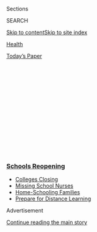 <div id="app">

<div>

<div>

<div>

<div class="NYTAppHideMasthead css-1q2w90k e1suatyy0">

<div class="section css-ui9rw0 e1suatyy2">

<div class="css-eph4ug er09x8g0">

<div class="css-6n7j50">

</div>

<span class="css-1dv1kvn">Sections</span>

<div class="css-10488qs">

<span class="css-1dv1kvn">SEARCH</span>

</div>

[Skip to content](#site-content)[Skip to site
index](#site-index)

</div>

<div id="masthead-section-label" class="css-1wr3we4 eaxe0e00">

[Health](https://www.nytimes3xbfgragh.onion/section/health)

</div>

<div class="css-10698na e1huz5gh0">

</div>

</div>

<div id="masthead-bar-one" class="section hasLinks css-15hmgas e1csuq9d3">

<div class="css-uqyvli e1csuq9d0">

</div>

<div class="css-1uqjmks e1csuq9d1">

</div>

<div class="css-9e9ivx">

[](https://myaccount.nytimes3xbfgragh.onion/auth/login?response_type=cookie&client_id=vi)

</div>

<div class="css-1bvtpon e1csuq9d2">

[Today’s
Paper](https://www.nytimes3xbfgragh.onion/section/todayspaper)

</div>

</div>

</div>

</div>

<div data-aria-hidden="false">

<div id="site-content" data-role="main">

<div>

<div class="css-1aor85t" style="opacity:0.000000001;z-index:-1;visibility:hidden">

<div class="css-1hqnpie">

<div class="css-epjblv">

<span class="css-17xtcya">[Health](/section/health)</span><span class="css-x15j1o">|</span><span class="css-fwqvlz">New
York Is Positioned to Reopen Schools Safely, Health Experts
Say</span>

</div>

<div class="css-k008qs">

<div class="css-1iwv8en">

<span class="css-18z7m18"></span>

<div>

</div>

</div>

<span class="css-1n6z4y">https://nyti.ms/2XVCM35</span>

<div class="css-1705lsu">

<div class="css-4xjgmj">

<div class="css-4skfbu" data-role="toolbar" data-aria-label="Social Media Share buttons, Save button, and Comments Panel with current comment count" data-testid="share-tools">

  - 
  - 
  - 
  - 
    
    <div class="css-6n7j50">
    
    </div>

  - 

</div>

</div>

</div>

</div>

</div>

</div>

<div class="css-13pd83m">

<div class="css-l9svim">

### [<span class="css-pa1jbp"><span class="css-1rxm0ex">Schools</span><span class="css-1rxm0ex"> Reopening</span></span>](https://www.nytimes3xbfgragh.onion/spotlight/schools-reopening?name=styln-coronavirus-schools-reopening&region=TOP_BANNER&variant=undefined&block=storyline_menu_recirc&action=click&pgtype=Article&impression_id=0b947230-e39d-11ea-ae05-3598fe08e800)

  - <span class="css-ousu42">[Colleges
    Closing](https://www.nytimes3xbfgragh.onion/2020/08/19/us/colleges-closing-covid.html?name=styln-coronavirus-schools-reopening&region=TOP_BANNER&variant=undefined&block=storyline_menu_recirc&action=click&pgtype=Article&impression_id=0b947231-e39d-11ea-ae05-3598fe08e800)</span>
  - <span class="css-ousu42">[Missing School
    Nurses](https://www.nytimes3xbfgragh.onion/2020/08/20/us/schools-reopening-nurses-covid.html?name=styln-coronavirus-schools-reopening&region=TOP_BANNER&variant=undefined&block=storyline_menu_recirc&action=click&pgtype=Article&impression_id=0b947232-e39d-11ea-ae05-3598fe08e800)</span>
  - <span class="css-ousu42">[Home-Schooling
    Families](https://www.nytimes3xbfgragh.onion/2020/08/18/parenting/homeschool-families.html?name=styln-coronavirus-schools-reopening&region=TOP_BANNER&variant=undefined&block=storyline_menu_recirc&action=click&pgtype=Article&impression_id=0b949940-e39d-11ea-ae05-3598fe08e800)</span>
  - <span class="css-ousu42">[Prepare for Distance
    Learning](https://www.nytimes3xbfgragh.onion/2020/08/05/parenting/parents-distance-learning.html?name=styln-coronavirus-schools-reopening&region=TOP_BANNER&variant=undefined&block=storyline_menu_recirc&action=click&pgtype=Article&impression_id=0b949941-e39d-11ea-ae05-3598fe08e800)</span>

</div>

</div>

<div id="top-wrapper" class="css-1sy8kpn">

<div id="top-slug" class="css-l9onyx">

Advertisement

</div>

[Continue reading the main
story](#after-top)

<div class="ad top-wrapper" style="text-align:center;height:100%;display:block;min-height:250px">

<div id="top" class="place-ad" data-position="top" data-size-key="top">

</div>

</div>

<div id="after-top">

</div>

</div>

<div>

<div id="sponsor-wrapper" class="css-1hyfx7x">

<div id="sponsor-slug" class="css-19vbshk">

Supported by

</div>

[Continue reading the main
story](#after-sponsor)

<div id="sponsor" class="ad sponsor-wrapper" style="text-align:center;height:100%;display:block">

</div>

<div id="after-sponsor">

</div>

</div>

<div class="css-186x18t">

</div>

<div class="css-1vkm6nb ehdk2mb0">

# New York Is Positioned to Reopen Schools Safely, Health Experts Say

</div>

Transmission, even in New York City, is well below thresholds experts
say are safe, but issues like adequate ventilation to combat aerosol
spread of the virus remain.

<div class="css-79elbk" data-testid="photoviewer-wrapper">

<div class="css-z3e15g" data-testid="photoviewer-wrapper-hidden">

</div>

<div class="css-1a48zt4 ehw59r15" data-testid="photoviewer-children">

![<span class="css-16f3y1r e13ogyst0" data-aria-hidden="true">Meyer
Levin Junior High School in the East Flatbush neighborhood of Brooklyn.
Fewer than 1 percent of Covid-19 tests statewide are positive, well
below the 5 percent positivity threshold the C.D.C. has targeted as a
safe standard for reopening
schools.</span><span class="css-cnj6d5 e1z0qqy90" itemprop="copyrightHolder"><span class="css-1ly73wi e1tej78p0">Credit...</span><span><span>Hiroko
Masuike/The New York
Times</span></span></span>](https://static01.graylady3jvrrxbe.onion/images/2020/08/07/science/07VIRUS-SCHOOLS-HEALTH1/07VIRUS-SCHOOLS-HEALTH1-articleLarge.jpg?quality=75&auto=webp&disable=upscale)

</div>

</div>

<div class="css-18e8msd">

<div class="css-vp77d3 epjyd6m0">

<div class="css-1baulvz">

By [<span class="css-1baulvz" itemprop="name">Roni Caryn
Rabin</span>](https://www.nytimes3xbfgragh.onion/by/roni-caryn-rabin)
and [<span class="css-1baulvz last-byline" itemprop="name">Apoorva
Mandavilli</span>](https://www.nytimes3xbfgragh.onion/by/apoorva-mandavilli)

</div>

</div>

  - 
    
    <div class="css-ld3wwf e16638kd2">
    
    Aug. 7,
    2020
    
    </div>

  - 
    
    <div class="css-4xjgmj">
    
    <div class="css-d8bdto" data-role="toolbar" data-aria-label="Social Media Share buttons, Save button, and Comments Panel with current comment count" data-testid="share-tools">
    
      - 
      - 
      - 
      - 
        
        <div class="css-6n7j50">
        
        </div>
    
      - 
    
    </div>
    
    </div>

</div>

</div>

<div class="section meteredContent css-1r7ky0e" name="articleBody" itemprop="articleBody">

<div id="NYT_ABOVE_MAIN_CONTENT_REGION">

<div>

</div>

</div>

<div class="css-1fanzo5 StoryBodyCompanionColumn">

<div class="css-53u6y8">

New York State, the center of the worst coronavirus outbreak in the
world four months ago, is now one of the few places in the country that
may be able to safely reopen schools, several public health experts said
after Gov. Andrew M. Cuomo gave districts permission to do so.

Mr. Cuomo announced Friday that public school districts across the state
could hold in-person classes this fall, even as districts in many parts
of the country where cases are still rising have abandoned the idea and
will continue with remote learning.

In interviews, doctors, epidemiologists and other public health experts
said that conditions were favorable throughout the state, including New
York City, to bring children back — as long as safety precautions are in
place. Some expressed concern that the effects of keeping students home
were more worrisome.

As of Wednesday, fewer than 1 percent of coronavirus tests statewide
were positive, well below the 5 percent positivity threshold that both
the Centers for Disease Control and Prevention and the World Health
Organization have targeted as a safe standard for reopening schools.

</div>

</div>

<div class="css-1fanzo5 StoryBodyCompanionColumn">

<div class="css-53u6y8">

In New York City, the positivity rate is just slightly higher than the
state average, with 1 percent of tests coming back with positive
results. Mayor Bill de Blasio has said schools in the city would not
open if the metric rises above 3 percent. A report last month from
Harvard’s Global Health Institute also recommended opening schools only
when the daily infection rate is less than 3 percent.

“If there’s any city that should be opening in the entire country or at
least trying to open, it should be New York City,” said Dr. Uché
Blackstock, an urgent care physician in Brooklyn and founder of
[Advancing Health Equity](https://advancinghealthequity.com/), a health
care advocacy group, who has children in the public schools.

Dr. William Schaffner, an infectious disease expert at Vanderbilt
University, said reopening the schools in New York was a bit of a
“social experiment” or “trial run,” but added that the odds of success
were good.

“New York’s chances of getting a good result, even though it is a
densely populated metropolitan area, are actually better than in many
rural areas, where they’re not nearly as serious about trying to control
the virus,” he said.

New York also does well by another safety metric, the number of cases
per capita. The Harvard report characterized regions with between one
and 10 new cases a day per 100,000 people as “yellow zones,” areas
suitable for in-person classes at all grade levels as long as proper
infection control and social distancing measures are in place. New York
is within this zone, with 23 cases per 100,000 over a seven day period,
about 3.5 cases per 100,000 on a daily basis. The yellow zone
recommendations are to give first priority for reopening to
prekindergarten through fifth grade and last priority to high school.

</div>

</div>

<div class="css-1fanzo5 StoryBodyCompanionColumn">

<div class="css-53u6y8">

The C.D.C. and public health experts generally agree on a range of
measures that schools should adopt to protect children, teachers, staff
members and their families, including mask wearing, physical distancing
and improving ventilation in buildings.

Districts across the state have been told to come up with their own
reopening plans, all of which must include those safety measures as well
as plans for testing teachers and students**,** and are subject to
approval by the state’s health and education departments.

Most experts agree schools should skip activities like chorus, band and
sports involving physical contact; have children eat in classrooms
instead of a central cafeteria; and take steps to prevent crowding in
hallways.

“If the cases are under control — and I’m not defining what that means —
then I think that there are precautions we can take that make going back
to school worthwhile,” said Linsey Marr, an aerosol scientist at
Virginia Tech. “If the cases in the community are low, there’s a smaller
chance that someone who is infected will show up in school, and the
precautions greatly reduce their risk of transmitting it to other
students and teachers.”

</div>

</div>

<div class="css-79elbk" data-testid="photoviewer-wrapper">

<div class="css-z3e15g" data-testid="photoviewer-wrapper-hidden">

</div>

<div class="css-1a48zt4 ehw59r15" data-testid="photoviewer-children">

![<span class="css-16f3y1r e13ogyst0" data-aria-hidden="true">Teachers
marched in Manhattan on Monday to protest the reopening of schools. The
New York City schools teachers’ union has opposed returning to school,
citing safety
concerns.</span><span class="css-cnj6d5 e1z0qqy90" itemprop="copyrightHolder"><span class="css-1ly73wi e1tej78p0">Credit...</span><span>Eduardo
Munoz/Reuters</span></span>](https://static01.graylady3jvrrxbe.onion/images/2020/08/07/science/07VIRUS-SCHOOLS-HEALTH2/merlin_175277352_f2fe212f-9d31-41d8-b39d-88521eed31d8-articleLarge.jpg?quality=75&auto=webp&disable=upscale)

</div>

</div>

<div class="css-1fanzo5 StoryBodyCompanionColumn">

<div class="css-53u6y8">

Like many other experts, Dr. Marr expressed concerns about the academic
and developmental costs of keeping children at home, emphasizing the
critical role schools play in their well-being and social and emotional
development, in addition to academic learning. Schools also provide
access to support services and meals for low-income children and
facilitate parents’ return to work.

“It is of utmost importance that we educate our kids, and we should do
everything possible to do that in person if community transmission is
under control,” Dr. Marr said.

</div>

</div>

<div class="css-1fanzo5 StoryBodyCompanionColumn">

<div class="css-53u6y8">

School buildings are legally required to have enough air flowing through
to fully replace the air every 20 minutes — or three full air exchanges
per hour. About 40 percent of school districts in the country need to
update their heating, ventilation and air-conditioning systems,
according to a Government Accountability Office report. Many schools
rely on natural ventilation, meaning just open windows and a roof duct.

Many New York City school buildings are too old and underfunded to
overhaul their ventilation systems, and rely mostly on natural
ventilation. Joseph Allen, director of the Healthy Buildings Program at
Harvard University. said they could institute other measures, such as
opening doors along with windows; adjusting the settings in heating,
ventilation and air-conditioning systems to bring in more outdoor air in
instead of recirculating the indoor air; upgrading filters in the
systems; and placing portable air purifiers in some rooms.

Open windows help as long as enough air is coming through, but the
typical school can support only about one full air exchange per hour,
Dr. Allen said.

A national committee of scientists and educators last month recommended
that younger children and those with special needs [return in person to
school](https://www.nytimes3xbfgragh.onion/2020/07/15/health/coronavirus-schools-reopening.html)
whenever possible. The report by the National Academies of Science,
Engineering and Medicine called for measures like hand washing, physical
distancing and minimizing of group activities such as lunch and
recess.

</div>

</div>

<div class="css-79elbk" data-testid="photoviewer-wrapper">

<div class="css-z3e15g" data-testid="photoviewer-wrapper-hidden">

</div>

<div class="css-1a48zt4 ehw59r15" data-testid="photoviewer-children">

<div class="css-1xdhyk6 erfvjey0">

<span class="css-1ly73wi e1tej78p0">Image</span>

<div class="css-zjzyr8">

<div data-testid="lazyimage-container" style="height:224.91111111111113px">

</div>

</div>

</div>

<span class="css-16f3y1r e13ogyst0" data-aria-hidden="true">Students at
Stuyvesant High School in Manhattan. One expert said distinctions should
be made between elementary schools and those with older
students.</span><span class="css-cnj6d5 e1z0qqy90" itemprop="copyrightHolder"><span class="css-1ly73wi e1tej78p0">Credit...</span><span>Bebeto
Matthews/Associated Press</span></span>

</div>

</div>

<div class="css-1fanzo5 StoryBodyCompanionColumn">

<div class="css-53u6y8">

Even though a small number of children infected with the virus have
developed a potentially life threatening syndrome, called Multisystem
Inflammatory Syndrome, most studies suggest the virus poses minimal
risks to young
children.

<div id="NYT_MAIN_CONTENT_3_REGION" class="css-9tf9ac">

<div>

<div id="styln-prism-freeform-1596575370630" class="section interactive-content interactive-size-medium css-1ftcdic">

<div class="css-17ih8de interactive-body">

<div id="prism-freeform-block-22350" class="css-19mumt8" data-role="complementary" data-storyline="Schools Reopening" data-truncated="false" tabindex="0">

<div class="css-a8d9oz">

<div>

[](https://www.nytimes3xbfgragh.onion/spotlight/schools-reopening?action=click&pgtype=Article&state=default&region=MAIN_CONTENT_3&context=storylines_keepup)

### Schools Reopening ›

#### Back to School

Updated Aug. 20, 2020

The latest on how schools are reopening amid the pandemic.

  -   - Much more is [expected of America’s school
        nurses](https://www.nytimes3xbfgragh.onion/2020/08/20/us/schools-reopening-nurses-covid.html?action=click&pgtype=Article&state=default&region=MAIN_CONTENT_3&context=storylines_keepup)
        during the pandemic, but many schools don’t have one.
      - A vast majority of parents have resigned themselves to [going it
        alone in the pandemic school
        year](https://www.nytimes3xbfgragh.onion/2020/08/19/us/colleges-closing-covid.html?action=click&pgtype=Article&state=default&region=MAIN_CONTENT_3&context=storylines_keepup),
        according to a new survey for The New York Times.
      - Alabama is betting that a [robust student testing and technology
        program](https://www.nytimes3xbfgragh.onion/2020/08/19/business/alabama-uab-coronavirus-tests.html?action=click&pgtype=Article&state=default&region=MAIN_CONTENT_3&context=storylines_keepup)
        will be enough to hinder outbreaks on college campuses.
      - We want to hear from teachers making difficult choices. How are
        you thinking about the start of the school year? [Tell us
        here](https://www.nytimes3xbfgragh.onion/2020/08/19/us/teachers-school-reopenings.html?action=click&pgtype=Article&state=default&region=MAIN_CONTENT_3&context=storylines_keepup).

<div id="styln-survey-component-22350" class="styln-survey-component">

</div>

</div>

</div>

</div>

</div>

</div>

</div>

</div>

Children harbor [at least as much
virus](https://www.nytimes3xbfgragh.onion/2020/07/30/health/coronavirus-children.html)
as adults do, though children under age 10 are [less efficient at
spreading](https://www.nytimes3xbfgragh.onion/2020/07/18/health/coronavirus-children-schools.html)
it than older children and adults, according to a recent study from
South Korea.

</div>

</div>

<div class="css-1fanzo5 StoryBodyCompanionColumn">

<div class="css-53u6y8">

Michael Osterholm, the director of the Center for Infectious Disease
Research and Policy at the University of Minnesota, said elementary
schools could probably be operated safely, but he predicted that high
schools and colleges would face greater challenges staying open. (Mr.
Cuomo’s announcement did not address colleges.)

New York will have to continue monitoring cases closely and “apply the
brakes” if transmissions start inching up, he said.

Dr. Blackstock said she had seen the number of patients coming in to the
Brooklyn clinics where she practices with Covid-19 symptoms fall
drastically since April, reassuring her that the city has mostly
contained the virus.

As a Black physician who cares for Covid-19 patients, and as a mother of
two young children at a public school in Brooklyn, Dr. Blackstock said
she had a unique perspective on the epidemic in New York and on the
urgent need for children to go back to classrooms.

She said [in a Tweet on
Thursday](https://twitter.com/uche_blackstock/status/1291206051094765569)
that she would send her children back to school for two or three days a
week. The response, accusing her of being “anti-teacher” and
“anti-educator,” startled her.

“Maybe I was naïve and I didn’t realize how polarized the discussion
around schools had become,” she said.

At the public school where Dr. Blackstock’s children are students, the
windows don’t open fully and ventilation is poor, but on balance, she
said, the benefits of reopening schools outweigh the risks.

“We have to start somewhere,” she said. “I feel we have to at least
try.”

Eliza Shapiro contributed reporting.

</div>

</div>

</div>

<div>

</div>

<div>

</div>

<div>

</div>

<div>

<div id="bottom-wrapper" class="css-1ede5it">

<div id="bottom-slug" class="css-l9onyx">

Advertisement

</div>

[Continue reading the main
story](#after-bottom)

<div id="bottom" class="ad bottom-wrapper" style="text-align:center;height:100%;display:block;min-height:90px">

</div>

<div id="after-bottom">

</div>

</div>

</div>

</div>

</div>

## Site Index

<div>

</div>

## Site Information Navigation

  - [© <span>2020</span> <span>The New York Times
    Company</span>](https://help.nytimes3xbfgragh.onion/hc/en-us/articles/115014792127-Copyright-notice)

<!-- end list -->

  - [NYTCo](https://www.nytco.com/)
  - [Contact
    Us](https://help.nytimes3xbfgragh.onion/hc/en-us/articles/115015385887-Contact-Us)
  - [Work with us](https://www.nytco.com/careers/)
  - [Advertise](https://nytmediakit.com/)
  - [T Brand Studio](http://www.tbrandstudio.com/)
  - [Your Ad
    Choices](https://www.nytimes3xbfgragh.onion/privacy/cookie-policy#how-do-i-manage-trackers)
  - [Privacy](https://www.nytimes3xbfgragh.onion/privacy)
  - [Terms of
    Service](https://help.nytimes3xbfgragh.onion/hc/en-us/articles/115014893428-Terms-of-service)
  - [Terms of
    Sale](https://help.nytimes3xbfgragh.onion/hc/en-us/articles/115014893968-Terms-of-sale)
  - [Site
    Map](https://spiderbites.nytimes3xbfgragh.onion)
  - [Help](https://help.nytimes3xbfgragh.onion/hc/en-us)
  - [Subscriptions](https://www.nytimes3xbfgragh.onion/subscription?campaignId=37WXW)

</div>

</div>

</div>

</div>
